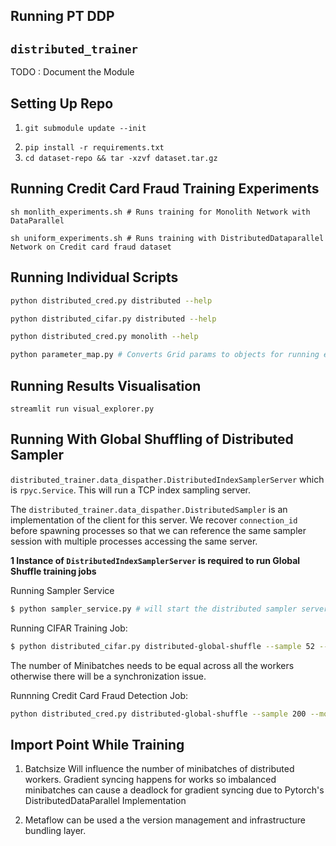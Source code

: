 ## Running PT DDP 

## `distributed_trainer`
TODO : Document the Module 

## Setting Up Repo 
1. 
    ```
    git submodule update --init
    ```
2. `pip install -r requirements.txt`
3. `cd dataset-repo && tar -xzvf dataset.tar.gz`

## Running Credit Card Fraud Training Experiments

```
sh monlith_experiments.sh # Runs training for Monolith Network with DataParallel
```

```
sh uniform_experiments.sh # Runs training with DistributedDataparallel Network on Credit card fraud dataset
```


## Running Individual Scripts
```sh
python distributed_cred.py distributed --help
```
```sh
python distributed_cifar.py distributed --help
```
```sh
python distributed_cred.py monolith --help
```
```sh
python parameter_map.py # Converts Grid params to objects for running experiment. 
```

## Running Results Visualisation

```
streamlit run visual_explorer.py
```


## Running With Global Shuffling of Distributed Sampler 
`distributed_trainer.data_dispather.DistributedIndexSamplerServer` which is `rpyc.Service`. This will run a TCP index sampling server. 

The `distributed_trainer.data_dispather.DistributedSampler` is an implementation of the client for this server. We recover `connection_id` before spawning processes so that we can reference the same sampler session with multiple processes accessing the same server.

**1 Instance of `DistributedIndexSamplerServer` is required to run Global Shuffle training jobs**

Running Sampler Service
```sh
$ python sampler_service.py # will start the distributed sampler server.
```

Running CIFAR Training Job:
```sh
$ python distributed_cifar.py distributed-global-shuffle --sample 52 --model ResNet18 --note "testing model with no Usecaase" --epochs 4 --world_size 2 --batch_size 2 Will run the CIFAR10 distributed training module.
```
The number of Minibatches needs to be equal across all the workers otherwise there will be a synchronization issue.

Runnning Credit Card Fraud Detection Job: 
```sh
python distributed_cred.py distributed-global-shuffle --sample 200 --model FF --note "testing model with no Usecaase" --epochs 4 --world_size 2 --batch_size 2
```


## Import Point While Training 
1. Batchsize Will influence the number of minibatches of distributed workers. Gradient syncing happens for works so imbalanced minibatches can cause a deadlock for gradient syncing due to Pytorch's DistributedDataParallel Implementation

2. Metaflow can be used a the version management and infrastructure bundling layer. 
